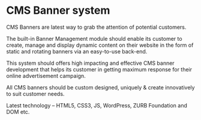 # CMS Banner system
CMS Banners are latest way to grab the attention of potential customers.

The built-in Banner Management module should enable its customer to create, manage and display dynamic content on their website in the form of static and rotating banners via an easy-to-use back-end.

This system should offers high impacting and effective CMS banner development that helps its customer in getting maximum response for their online advertisement campaign.

All CMS banners should be custom designed, uniquely & create innovatively to suit customer needs.

Latest technology – HTML5, CSS3, JS, WordPress, ZURB Foundation and DOM etc.